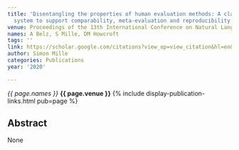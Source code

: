 ```yaml
---
title: 'Disentangling the properties of human evaluation methods: A classification
  system to support comparability, meta-evaluation and reproducibility testing'
venue: Proceedings of the 13th International Conference on Natural Language …, 2020
names: A Belz, S Mille, DM Howcroft
tags: ''
link: https://scholar.google.com/citations?view_op=view_citation&hl=en&user=hg8-G68AAAAJ&citation_for_view=hg8-G68AAAAJ:35N4QoGY0k4C
author: Simon Mille
categories: Publications
year: '2020'

---
```


*{{ page.names }}*
**{{ page.venue }}**
{% include display-publication-links.html pub=page %}
## Abstract

None